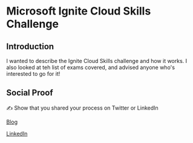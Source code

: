 # Microsoft Ignite Cloud Skills Challenge

## Introduction

I wanted to describe the Ignite Cloud Skills challenge and how it works. I also looked at teh list of exams covered, and advised anyone who's interested to go for it!

## Social Proof

✍️ Show that you shared your process on Twitter or LinkedIn

[Blog](https://michaeldurkan.com/2021/11/16/100daysofcloud-day17-ignitecloudskillschallenge/)

[LinkedIn](https://www.linkedin.com/posts/michael-durkan-1a72a759_100-days-of-cloudday-17-microsoft-ignite-activity-6857057968974811136-ae7n)
